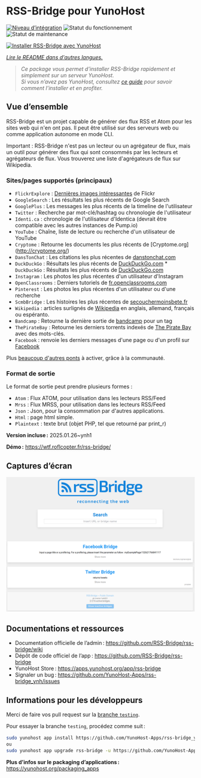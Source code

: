 <!--
Nota bene : ce README est automatiquement généré par <https://github.com/YunoHost/apps/tree/master/tools/readme_generator>
Il NE doit PAS être modifié à la main.
-->

# RSS-Bridge pour YunoHost

[![Niveau d’intégration](https://apps.yunohost.org/badge/integration/rss-bridge)](https://ci-apps.yunohost.org/ci/apps/rss-bridge/)
![Statut du fonctionnement](https://apps.yunohost.org/badge/state/rss-bridge)
![Statut de maintenance](https://apps.yunohost.org/badge/maintained/rss-bridge)

[![Installer RSS-Bridge avec YunoHost](https://install-app.yunohost.org/install-with-yunohost.svg)](https://install-app.yunohost.org/?app=rss-bridge)

*[Lire le README dans d'autres langues.](./ALL_README.md)*

> *Ce package vous permet d’installer RSS-Bridge rapidement et simplement sur un serveur YunoHost.*  
> *Si vous n’avez pas YunoHost, consultez [ce guide](https://yunohost.org/install) pour savoir comment l’installer et en profiter.*

## Vue d’ensemble

RSS-Bridge est un projet capable de générer des flux RSS et Atom pour les sites web qui n'en ont pas. Il peut être utilisé sur des serveurs web ou comme application autonome en mode CLI.

Important : RSS-Bridge n'est pas un lecteur ou un agrégateur de flux, mais un outil pour générer des flux qui sont consommés par les lecteurs et agrégateurs de flux. Vous trouverez une liste d'agrégateurs de flux sur Wikipedia.

### Sites/pages supportés (principaux)

 * `FlickrExplore` : [Dernières images intéressantes](http://www.flickr.com/explore) de Flickr
 * `GoogleSearch` : Les résultats les plus récents de Google Search
 * `GooglePlus` : Les messages les plus récents de la timeline de l'utilisateur
 * `Twitter` : Recherche par mot-clé/hashtag ou chronologie de l'utilisateur
 * `Identi.ca` : chronologie de l'utilisateur d'Identica (devrait être compatible avec les autres instances de Pump.io)
 * `YouTube` : Chaîne, liste de lecture ou recherche d'un utilisateur de YouTube
 * `Cryptome` : Retourne les documents les plus récents de [Cryptome.org] (http://cryptome.org/)
 * `DansTonChat` : Les citations les plus récentes de [danstonchat.com](http://danstonchat.com/)
 * `DuckDuckGo` : Résultats les plus récents de [DuckDuckGo.com](https://duckduckgo.com/) * `DuckDuckGo` : Résultats les plus récents de [DuckDuckGo.com](https://duckduckgo.com/)
 * `Instagram` : Les photos les plus récentes d'un utilisateur d'Instagram
 * `OpenClassrooms` : Derniers tutoriels de [fr.openclassrooms.com](http://fr.openclassrooms.com/)
 * `Pinterest` : Les photos les plus récentes d'un utilisateur ou d'une recherche
 * `ScmbBridge` : Les histoires les plus récentes de [secouchermoinsbete.fr](http://secouchermoinsbete.fr/)
 * `Wikipedia` : articles surlignés de [Wikipedia](https://wikipedia.org/) en anglais, allemand, français ou espéranto.
* `Bandcamp` : Retourne la dernière sortie de [bandcamp](https://bandcamp.com/) pour un tag
 * `ThePirateBay` : Retourne les derniers torrents indexés de [The Pirate Bay](https://thepiratebay.se/) avec des mots-clés.
 * `Facebook` : renvoie les derniers messages d'une page ou d'un profil sur [Facebook](https://facebook.com/)

Plus [beaucoup d'autres ponts](bridges/) à activer, grâce à la communauté.

 ### Format de sortie

Le format de sortie peut prendre plusieurs formes :

 * `Atom` : Flux ATOM, pour utilisation dans les lecteurs RSS/Feed
 * `Mrss` : Flux MRSS, pour utilisation dans les lecteurs RSS/Feed
 * `Json` : Json, pour la consommation par d'autres applications.
 * `Html` : page html simple.
 * `Plaintext` : texte brut (objet PHP, tel que retourné par print_r)
 

**Version incluse :** 2025.01.26~ynh1

**Démo :** <https://wtf.roflcopter.fr/rss-bridge/>

## Captures d’écran

![Capture d’écran de RSS-Bridge](./doc/screenshots/screenshot_rss-bridge_welcome.png)

## Documentations et ressources

- Documentation officielle de l’admin : <https://github.com/RSS-Bridge/rss-bridge/wiki>
- Dépôt de code officiel de l’app : <https://github.com/RSS-Bridge/rss-bridge>
- YunoHost Store : <https://apps.yunohost.org/app/rss-bridge>
- Signaler un bug : <https://github.com/YunoHost-Apps/rss-bridge_ynh/issues>

## Informations pour les développeurs

Merci de faire vos pull request sur la [branche `testing`](https://github.com/YunoHost-Apps/rss-bridge_ynh/tree/testing).

Pour essayer la branche `testing`, procédez comme suit :

```bash
sudo yunohost app install https://github.com/YunoHost-Apps/rss-bridge_ynh/tree/testing --debug
ou
sudo yunohost app upgrade rss-bridge -u https://github.com/YunoHost-Apps/rss-bridge_ynh/tree/testing --debug
```

**Plus d’infos sur le packaging d’applications :** <https://yunohost.org/packaging_apps>
